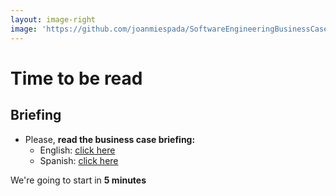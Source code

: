 ```yaml
---
layout: image-right
image: 'https://github.com/joanmiespada/SoftwareEngineeringBusinessCaseStudies/blob/main/cases/travelagency/img/plane2.jpg?raw=true'
---
```


# Time to be read

## Briefing

* Please, **read the business case briefing:**
    * English: [click here](https://github.com/joanmiespada/SoftwareEngineeringBusinessCaseStudies/blob/main/cases/travelagency/briefing/Travel-Agency-briefing-EN.pdf)
    * Spanish: [click here](https://github.com/joanmiespada/SoftwareEngineeringBusinessCaseStudies/blob/main/cases/travelagency/briefing/Travel-Agency-briefing-ES.pdf) 


We're going to start in **5 minutes**